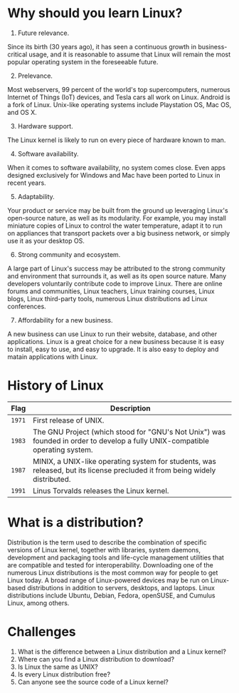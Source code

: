 <h1>Why should you learn Linux?</h1>

1. Future relevance. 

Since its birth (30 years ago), it has seen a continuous growth in business-critical usage, and it is reasonable to assume that Linux will remain the most popular operating system in the foreseeable future.

2. Prelevance.

Most webservers, 99 percent of the world's top supercomputers, numerous Internet of Things (IoT) devices, and Tesla cars all work on Linux. Android is a fork of Linux. Unix-like operating systems include Playstation OS, Mac OS, and OS X.

3. Hardware support.

The Linux kernel is likely to run on every piece of hardware known to man. 

4. Software availability. 

When it comes to software availability, no system comes close. Even apps designed exclusively for Windows and Mac have been ported to Linux in recent years. 

5. Adaptability.

Your product or service may be built from the ground up leveraging Linux's open-source nature, as well as its modularity. For example, you may install miniature copies of Linux to control the water temperature, adapt it to run on appliances that transport packets over a big business network, or simply use it as your desktop OS.

6. Strong community and ecosystem.

A large part of Linux's success may be attributed to the strong community and environment that surrounds it, as well as its open source nature. Many developers voluntarily contribute code to improve Linux. There are online forums and communities, Linux teachers, Linux training courses, Linux blogs, Linux third-party tools, numerous Linux distributions ad Linux conferences.

7. Affordability for a new business.

A new business can use Linux to run their website, database, and other applications. Linux is a great choice for a new business because it is easy to install, easy to use, and easy to upgrade. It is also easy to deploy and matain applications with Linux.

<h1>History of Linux</h1>

| Flag | Description |
| --- | --- |
| <code>1971</code> | First release of UNIX. |
| <code>1983</code> | The GNU Project (which stood for "GNU's Not Unix") was founded in order to develop a fully UNIX-compatible operating system.|
| <code>1987</code> | MINIX, a UNIX-like operating system for students, was released, but its license precluded it from being widely distributed. |
| <code>1991</code> | Linus Torvalds releases the Linux kernel. |

<h1>What is a distribution?</h1>

Distribution is the term used to describe the combination of specific versions of Linux kernel, together with libraries, system daemons, development and packaging tools and life-cycle management utilities that are compatible and tested for interoperability.
Downloading one of the numerous Linux distributions is the most common way for people to get Linux today.
A broad range of Linux-powered devices may be run on Linux-based distributions in addition to servers, desktops, and laptops. Linux distributions include Ubuntu, Debian, Fedora, openSUSE, and Cumulus Linux, among others.

<h1>Challenges</h1>

1. What is the difference between a Linux distribution and a Linux kernel?
2. Where can you find a Linux distribution to download?
3. Is Linux the same as UNIX?
4. Is every Linux distribution free?
5. Can anyone see the source code of a Linux kernel?
